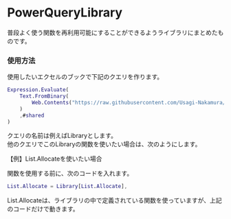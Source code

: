 # PowerQueryLibrary
普段よく使う関数を再利用可能にすることができるようライブラリにまとめたものです。
### 使用方法
使用したいエクセルのブックで下記のクエリを作ります。<br/>
```M
Expression.Evaluate(
    Text.FromBinary(
        Web.Contents("https://raw.githubusercontent.com/Usagi-Nakamura/PowerQueryLibrary/main/Library.pq")
    )
    ,#shared
)
```
クエリの名前は例えばLibraryとします。   
他のクエリでこのLibraryの関数を使いたい場合は、次のようにします。  
  
  【例】List.Allocateを使いたい場合  

  関数を使用する前に、次のコードを入れます。
```M
List.Allocate = Library[List.Allocate],
```
List.Allocateは、ライブラリの中で定義されている関数を使っていますが、上記のコードだけで動きます。
